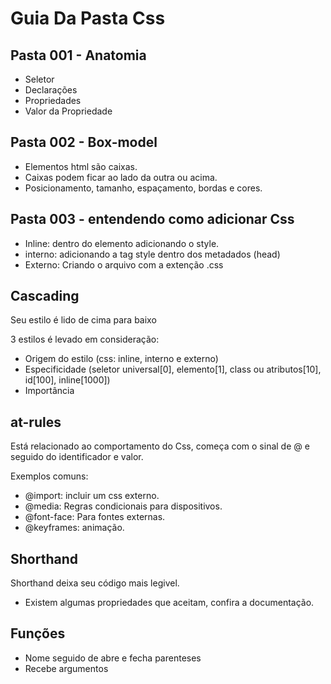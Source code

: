 # Guia Da Pasta Css

## Pasta 001 - Anatomia

- Seletor
- Declarações
- Propriedades
- Valor da Propriedade

## Pasta 002 - Box-model

- Elementos html são caixas.
- Caixas podem ficar ao lado da outra ou acima.
- Posicionamento, tamanho, espaçamento, bordas e cores.

## Pasta 003 - entendendo como adicionar Css

- Inline: dentro do elemento adicionando o style.
- interno: adicionando a tag style dentro dos metadados (head)
- Externo: Criando o arquivo com a extenção .css

## Cascading

Seu estilo é lido de cima para baixo

3 estilos é levado em consideração: 

- Origem do estilo (css: inline, interno e externo)
- Especificidade (seletor universal[0], elemento[1], class ou atributos[10], id[100], inline[1000])
- Importância

## at-rules 

Está relacionado ao comportamento do Css, começa com o sinal de @ e seguido do identificador e valor.

Exemplos comuns: 

- @import: incluir um css externo.
- @media: Regras condicionais para dispositivos. 
- @font-face: Para fontes externas.
- @keyframes: animação.

## Shorthand 

Shorthand deixa seu código mais legivel.

- Existem algumas propriedades que aceitam, confira a documentação.

## Funções 

- Nome seguido de abre e fecha parenteses
- Recebe argumentos